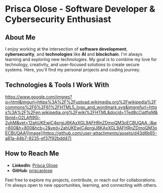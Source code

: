 # Prisca Olose - Software Developer & Cybersecurity Enthusiast

## About Me

I enjoy working at the intersection of **software development**, **cybersecurity**, and **technologies** like **AI** and **blockchain**. I'm always learning and exploring new technologies. My goal is to combine my love for technology, creativity, and user-focused solutions to create secure systems. Here, you'll find my personal projects and coding journey.


## Technologies & Tools I Work With
https://www.google.com/imgres?q=html&imgurl=https%3A%2F%2Fupload.wikimedia.org%2Fwikipedia%2Fcommons%2F6%2F61%2FHTML5_logo_and_wordmark.svg&imgrefurl=https%3A%2F%2Fen.wikipedia.org%2Fwiki%2FHTML&docid=1Ted8cCjatfjsM&tbnid=O2LAft90i-2uhM&vet=12ahUKEwjC4prgjJ6KAxXGL9AFHRnZDmoQM3oECBUQAA..i&w=800&h=800&hcb=2&ved=2ahUKEwjC4prgjJ6KAxXGL9AFHRnZDmoQM3oECBUQAA![image](https://github.com/user-attachments/assets/d43d6b65-a81a-44b7-9235-ef37f92bdd47)


## How to Reach Me
- **LinkedIn**: [Prisca Olose](https://www.linkedin.com/in/priscaolose)  
- **GitHub**: [priscaolose](https://github.com/priscaolose)

Feel free to explore my projects, contribute, or reach out for collaborations. I'm always open to new opportunities, learning, and connecting with others.
